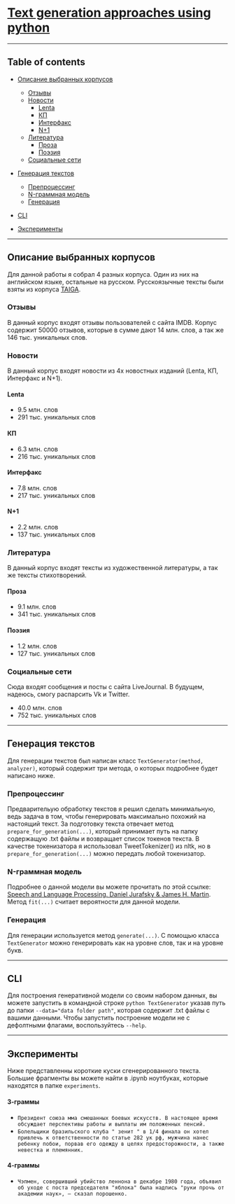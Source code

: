 # [Text generation approaches using python](https://github.com/foksly/text-generation-with-python)
---
## Table of contents

- [Описание выбранных корпусов](#Описание%20выбранных%20корпусов)
  * [Отзывы](#Отзывы)
  * [Новости](#Новости)
    + [Lenta](#lenta)
    + [КП](#КП)
    + [Интерфакс](#интерфакс)
    + [N+1](#N+1)
  * [Литература](#Литература)
    + [Проза](#проза)
    + [Поэзия](#поэзия)
  * [Социальные сети](#Социальные%20сети)

- [Генерация текстов](#Генерация%20текстов)
  * [Препроцессинг](#препроцессинг)
  * [N-граммная модель](#N-граммная%20модель)
  * [Генерация](#Генерация)

- [CLI](#cli)
- [Эксперименты](#Эксперименты)

---


<!-- toc -->

## Описание выбранных корпусов
Для данной работы я собрал 4 разных корпуса. Один из них на английском языке, остальные на русском. Русскоязычные тексты были взяты из корпуса [TAIGA](https://tatianashavrina.github.io/taiga_site/).

### Отзывы

В данный корпус входят отзывы пользователей с сайта IMDB. Корпус содержит 50000 отзывов, которые в сумме дают 14 млн. слов, а так же 146 тыс. уникальных слов.

### Новости
В данный корпус входят новости из 4х новостных изданий (Lenta, КП, Интерфакс и N+1).

#### Lenta
- 9.5 млн. слов
- 291 тыс. уникальных слов
#### КП
- 6.3 млн. слов
- 216 тыс. уникальных слов
#### Интерфакс
- 7.8 млн. слов
- 217 тыс. уникальных слов
#### N+1
- 2.2 млн. слов
- 137 тыс. уникальных слов

### Литература
В данный корпус входят тексты из художественной литературы, а так же тексты стихотворений.
#### Проза
- 9.1 млн. слов
- 341 тыс. уникальных слов
#### Поэзия
- 1.2 млн. слов
- 127 тыс. уникальных слов

### Социальные сети
Сюда входят сообщения и посты с сайта LiveJournal. В будущем, надеюсь, смогу распарсить Vk и Twitter.
- 40.0 млн. слов
- 752 тыс. уникальных слов

---

## Генерация текстов
Для генерации текстов был написан класс `TextGenerator(method, analyzer)`, который содержит три метода, о которых подробнее будет написано ниже.

### Препроцессинг
Предварительую обработку текстов я решил сделать минимальную, ведь задача в том, чтобы генерировать максимально похожий на настоящий текст. За подготовку текста отвечает метод `prepare_for_generation(...)`, который принимает путь на папку содержащую .txt файлы и возвращает список токенов текста. В качестве токенизатора я использовал TweetTokenizer() из nltk, но в `prepare_for_generation(...)` можно передать любой токенизатор.

### N-граммная модель
Подробнее о данной модели вы можете прочитать по этой ссылке: [Speech and Language Processing. Daniel Jurafsky & James H. Martin](https://web.stanford.edu/~jurafsky/slp3/3.pdf). Метод `fit(...)` считает вероятности для данной модели.

### Генерация
Для генерации используется метод `generate(...)`. С помощью класса `TextGenerator` можно генерировать как на уровне слов, так и на уровне букв.

---
## CLI
Для построения генеративной модели со своим набором данных, вы можете запустить в командной строке `python TextGenerator` указав путь до папки `--data="data folder path"`, которая содержит .txt файлы с вашими данными. Чтобы запустить построение модели не с дефолтными флагами, воспользуйтесь `--help`.

---
## Эксперименты
Ниже представленны короткие куски сгенерированного текста. Большие фрагменты вы можете найти в .ipynb ноутбуках, которые находятся в папке `experiments`.

#### 3-граммы
- `Президент союза мма смешанных боевых искусств. В настоящее время обсуждает перспективы работы и выплаты им положенных пенсий.`
- `Болельщики бразильского клуба " зенит " в 1/4 финала он хотел привлечь к ответственности по статье 282 ук рф, мужчина нанес ребенку побои, порвав его одежду в целях предосторожности, а также невестка и племянник.`

#### 4-граммы
- `Чэпмен, совершивший убийство леннона в декабре 1980 года, объявил об уходе с поста председателя "яблока" была надпись "руки прочь от академии наук», — сказал порошенко.`
